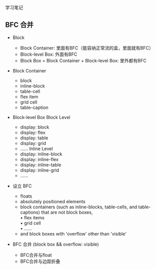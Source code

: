 学习笔记

## BFC 合并

- Block
  - Block Container: 里面有BFC（能容纳正常流的盒，里面就有BFC）
  - Block-level Box: 外面有BFC
  - Block Box = Block Container + Block-level Box: 里外都有BFC


- Block Container
  - block
  - inline-block
  - table-cell
  - flex item
  - grid cell
  - table-caption


- Block-level Box
  Block Level<br>
  - display: block
  - display: flex
  - display: table
  - display: grid
  - ......
  Inline Level<br>
  - display: inline-block
  - display: inline-flex
  - display: inline-table
  - display: inline-grid
  - ......


- 设立 BFC
  - floats
  - absolutely positioned elements
  - block containers (such as inline-blocks, table-cells, and table-captions) that are not block boxes, <br>
    • flex items<br>
    • grid cell<br>
    • ......<br>
  - and block boxes with 'overflow' other than 'visible'


- BFC 合并 (block box && overflow: visible)
  - BFC合并与float
  - BFC合并与边距折叠